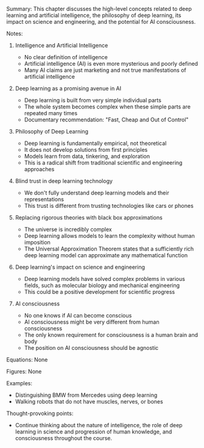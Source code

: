 
Summary:
This chapter discusses the high-level concepts related to deep learning and artificial intelligence, the philosophy of deep learning, its impact on science and engineering, and the potential for AI consciousness.

Notes:

1. Intelligence and Artificial Intelligence
   - No clear definition of intelligence
   - Artificial intelligence (AI) is even more mysterious and poorly defined
   - Many AI claims are just marketing and not true manifestations of artificial intelligence

2. Deep learning as a promising avenue in AI
   - Deep learning is built from very simple individual parts
   - The whole system becomes complex when these simple parts are repeated many times
   - Documentary recommendation: "Fast, Cheap and Out of Control"

3. Philosophy of Deep Learning
   - Deep learning is fundamentally empirical, not theoretical
   - It does not develop solutions from first principles
   - Models learn from data, tinkering, and exploration
   - This is a radical shift from traditional scientific and engineering approaches

4. Blind trust in deep learning technology
   - We don't fully understand deep learning models and their representations
   - This trust is different from trusting technologies like cars or phones

5. Replacing rigorous theories with black box approximations
   - The universe is incredibly complex
   - Deep learning allows models to learn the complexity without human imposition
   - The Universal Approximation Theorem states that a sufficiently rich deep learning model can approximate any mathematical function

6. Deep learning's impact on science and engineering
   - Deep learning models have solved complex problems in various fields, such as molecular biology and mechanical engineering
   - This could be a positive development for scientific progress

7. AI consciousness
   - No one knows if AI can become conscious
   - AI consciousness might be very different from human consciousness
   - The only known requirement for consciousness is a human brain and body
   - The position on AI consciousness should be agnostic

Equations: None

Figures: None

Examples:
- Distinguishing BMW from Mercedes using deep learning
- Walking robots that do not have muscles, nerves, or bones

Thought-provoking points:
- Continue thinking about the nature of intelligence, the role of deep learning in science and progression of human knowledge, and consciousness throughout the course.